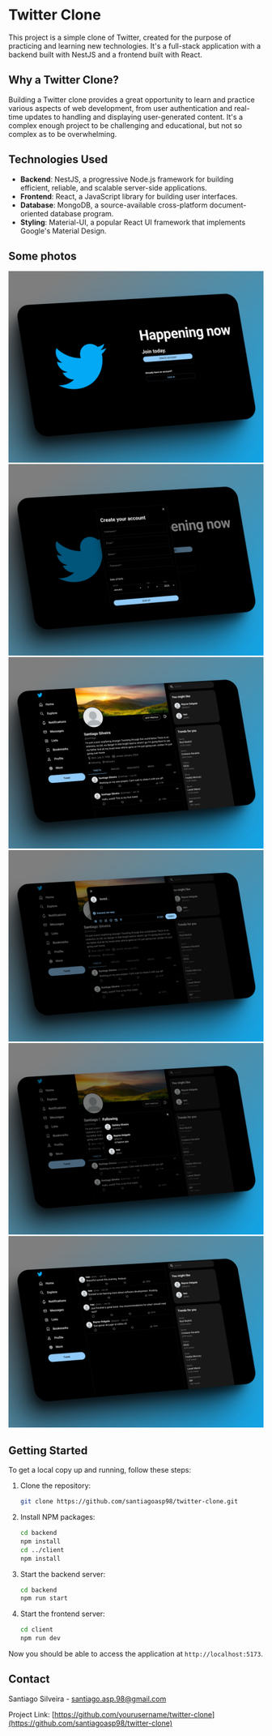 # Twitter Clone

This project is a simple clone of Twitter, created for the purpose of practicing and learning new technologies. It's a full-stack application with a backend built with NestJS and a frontend built with React.

## Why a Twitter Clone?

Building a Twitter clone provides a great opportunity to learn and practice various aspects of web development, from user authentication and real-time updates to handling and displaying user-generated content. It's a complex enough project to be challenging and educational, but not so complex as to be overwhelming.

## Technologies Used

- **Backend**: NestJS, a progressive Node.js framework for building efficient, reliable, and scalable server-side applications.
- **Frontend**: React, a JavaScript library for building user interfaces.
- **Database**: MongoDB, a source-available cross-platform document-oriented database program.
- **Styling**: Material-UI, a popular React UI framework that implements Google's Material Design.

## Some photos

![Landing](photos/photo1.jpg)
![Example Image](photos/photo2.jpg)
![Example Image](photos/photo3.jpg)
![Example Image](photos/photo4.jpg)
![Example Image](photos/photo5.jpg)
![Example Image](photos/photo6.jpg)

## Getting Started

To get a local copy up and running, follow these steps:

1. Clone the repository:
    ```sh
    git clone https://github.com/santiagoasp98/twitter-clone.git
    ```

2. Install NPM packages:
    ```sh
    cd backend
    npm install
    cd ../client
    npm install
    ```

3. Start the backend server:
    ```sh
    cd backend
    npm run start
    ```

4. Start the frontend server:
    ```sh
    cd client
    npm run dev
    ```

Now you should be able to access the application at `http://localhost:5173`.

## Contact

Santiago Silveira - santiago.asp.98@gmail.com

Project Link: [https://github.com/yourusername/twitter-clone](https://github.com/santiagoasp98/twitter-clone)
